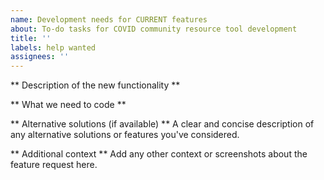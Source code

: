 ```yaml
---
name: Development needs for CURRENT features
about: To-do tasks for COVID community resource tool development
title: ''
labels: help wanted
assignees: ''
---
```


** Description of the new functionality **

** What we need to code **

** Alternative solutions (if available) **
A clear and concise description of any alternative solutions or features you've considered.

** Additional context **
Add any other context or screenshots about the feature request here.
